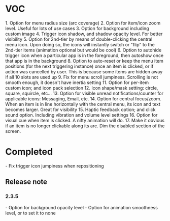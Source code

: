 <h1>VOC</h1>
1. Option for menu radius size (arc coverage)
2. Option for item/icon zoom level. Useful for lots of use cases  
3. Option for background including custom image  
4. Trigger icon shadow, and shadow opacity level. For better visibility  
5. Option for 2nd-tier by means of double-clicking the central menu icon. Upon doing so, the icons will instantly switch or "flip" to the 2nd-tier items (animation optional but would be cool)  
6. Option to autohide trigger icon when a particular app is in the foreground, then autoshow once that app is in the background  
8. Option to auto-reset or keep the menu item positions (for the next triggering instance) 
once an item is clicked, or if action was cancelled by user. This is because some items are hidden away if all 10 slots are used up  
9. Fix for menu scroll jumpiness. Scrolling is not  smooth enough, it doesn't have inertia setting  
11. Option for per-item custom icon; and icon pack selection  
12. Icon shape/mask setting: circle, square, squircle, etc...  
13. Option for visible unread notifications/counter for applicable icons: Messaging, Email, etc.  
14. Option for central focus/zoom. When an item is in line horizontally with the central menu, its icon and text becomes larger. Great for visibility  
15. Haptic feedback option; and click sound option. Including vibration and volume level settings  
16. Option for visual cue when item is clicked. A nifty animation will do.  
17. Make it obvious if an item is no longer clickable along its arc. Dim the disabled section of the screen.   

<h1>Completed</h1>
- Fix trigger icon jumpiness when repositioning  

<h2>Release note</h2>
<h3>2.3.5</h3>
- Option for background opacity level
- Option for animation smoothness level, or to set it to none 
